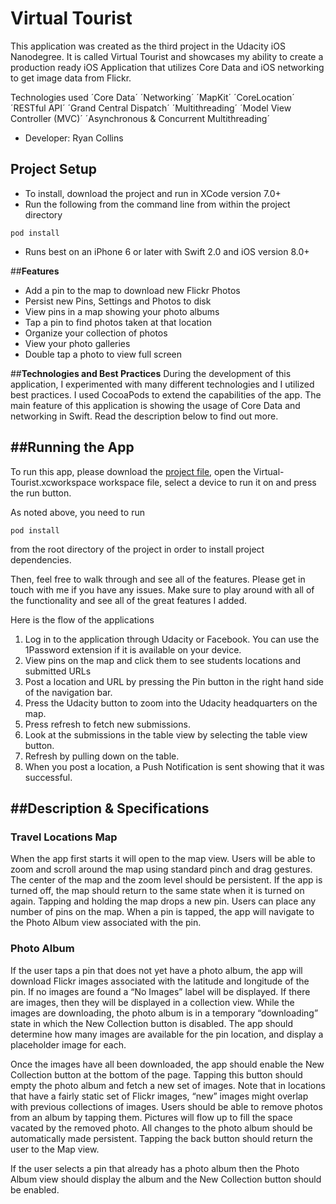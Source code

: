 # Virtual Tourist
This application was created as the third project in the Udacity iOS Nanodegree.  It is called Virtual Tourist and showcases my ability to create a production ready iOS Application that utilizes Core Data and iOS networking to get image data from Flickr. 

Technologies used
´Core Data´ ´Networking´ ´MapKit´ ´CoreLocation´ ´RESTful API´ ´Grand Central Dispatch´ ´Multithreading´ ´Model View Controller (MVC)´ ´Asynchronous & Concurrent Multithreading´

- Developer: Ryan Collins 

## Project Setup
- To install, download the project and run in XCode version 7.0+
- Run the following from the command line from within the project directory

```
pod install
```

- Runs best on an iPhone 6 or later with Swift 2.0 and iOS version 8.0+

##__Features__
-  Add a pin to the map to download new Flickr Photos
-  Persist new Pins, Settings and Photos to disk
-  View pins in a map showing your photo albums
-  Tap a pin to find photos taken at that location 
-  Organize your collection of photos
-  View your photo galleries
-  Double tap a photo to view full screen

##__Technologies and Best Practices__
During the development of this application, I experimented with many different technologies and I utilized best practices.  I used CocoaPods to extend the capabilities of the app.  The main feature of this application is showing the usage of Core Data and networking in Swift.  Read the description below to find out more.


##__Running the App__
---
To run this app, please download the [project file]({{page.downloads.zip}}), open the Virtual-Tourist.xcworkspace workspace file, select a device to run it on and press the run button.  

As noted above, you need to run 
```
pod install
```

from the root directory of the project in order to install project dependencies.

Then, feel free to walk through and see all of the features.  Please get in touch with me if you have any issues.  Make sure to play around with all of the functionality and see all of the great features I added.

Here is the flow of the applications
1.  Log in to the application through Udacity or Facebook.  You can use the 1Password extension if it is available on your device.
2.  View pins on the map and click them to see students locations and submitted URLs
3.  Post a location and URL by pressing the Pin button in the right hand side of the navigation bar.
4.  Press the Udacity button to zoom into the Udacity headquarters on the map.
5.  Press refresh to fetch new submissions.
6.  Look at the submissions in the table view by selecting the table view button.
7.  Refresh by pulling down on the table.
8.  When you post a location, a Push Notification is sent showing that it was successful.

##__Description & Specifications__
---

### Travel Locations Map

When the app first starts it will open to the map view. Users will be able to zoom and scroll around the map using standard pinch and drag gestures.
The center of the map and the zoom level should be persistent. If the app is turned off, the map should return to the same state when it is turned on again.
Tapping and holding the map drops a new pin. Users can place any number of pins on the map.
When a pin is tapped, the app will navigate to the Photo Album view associated with the pin.

### Photo Album

If the user taps a pin that does not yet have a photo album, the app will download Flickr images associated with the latitude and longitude of the pin.
If no images are found a “No Images” label will be displayed.
If there are images, then they will be displayed in a collection view.
While the images are downloading, the photo album is in a temporary “downloading” state in which the New Collection button is disabled. The app should determine how many images are available for the pin location, and display a placeholder image for each.

Once the images have all been downloaded, the app should enable the New Collection button at the bottom of the page. Tapping this button should empty the photo album and fetch a new set of images. Note that in locations that have a fairly static set of Flickr images, “new” images might overlap with previous collections of images.
Users should be able to remove photos from an album by tapping them. Pictures will flow up to fill the space vacated by the removed photo.
All changes to the photo album should be automatically made persistent.
Tapping the back button should return the user to the Map view.

If the user selects a pin that already has a photo album then the Photo Album view should display the album and the New Collection button should be enabled.

